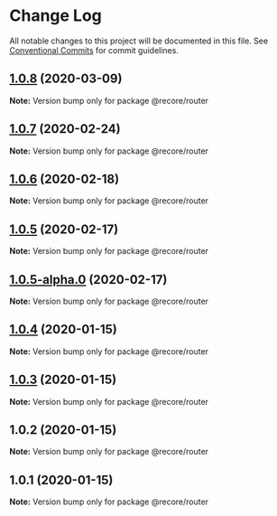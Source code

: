 # Change Log

All notable changes to this project will be documented in this file.
See [Conventional Commits](https://conventionalcommits.org) for commit guidelines.

## [1.0.8](https://github.com/recore/recore/compare/@recore/router@1.0.7...@recore/router@1.0.8) (2020-03-09)

**Note:** Version bump only for package @recore/router





## [1.0.7](https://github.com/recore/recore/compare/@recore/router@1.0.6...@recore/router@1.0.7) (2020-02-24)

**Note:** Version bump only for package @recore/router





## [1.0.6](https://github.com/recore/recore/compare/@recore/router@1.0.5...@recore/router@1.0.6) (2020-02-18)

**Note:** Version bump only for package @recore/router





## [1.0.5](https://github.com/recore/recore/compare/@recore/router@1.0.5-alpha.0...@recore/router@1.0.5) (2020-02-17)

**Note:** Version bump only for package @recore/router





## [1.0.5-alpha.0](https://github.com/recore/recore/compare/@recore/router@1.0.4...@recore/router@1.0.5-alpha.0) (2020-02-17)

**Note:** Version bump only for package @recore/router





## [1.0.4](https://github.com/recore/recore/compare/@recore/router@1.0.3...@recore/router@1.0.4) (2020-01-15)

**Note:** Version bump only for package @recore/router





## [1.0.3](https://github.com/recore/recore/compare/@recore/router@1.0.2...@recore/router@1.0.3) (2020-01-15)

**Note:** Version bump only for package @recore/router





## 1.0.2 (2020-01-15)

**Note:** Version bump only for package @recore/router





## 1.0.1 (2020-01-15)

**Note:** Version bump only for package @recore/router
